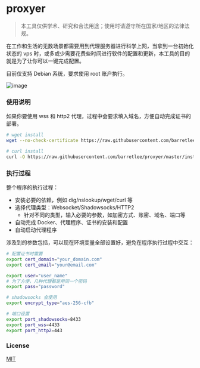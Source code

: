 # proxyer

> 本工具仅供学术、研究和合法用途；使用时请遵守所在国家/地区的法律法规。

在工作和生活的无数场景都需要用到代理服务器进行科学上网，当拿到一台初始化状态的 vps 时，或多或少需要花费些时间进行软件的配置和更新，本工具的目的就是为了让你可以一键完成配置。

目前仅支持 Debian 系统，要求使用 root 账户执行。

![image](https://user-images.githubusercontent.com/2698003/229393195-3b1133b3-122b-4f77-a666-4a86a040831a.png)


### 使用说明

如果你要使用 wss 和 http2 代理，过程中会要求填入域名，方便自动完成证书的部署。

```bash
# wget install 
wget --no-check-certificate https://raw.githubusercontent.com/barretlee/proxyer/master/install.sh && chmod +x install.sh && sudo ./install.sh

# curl install
curl -O https://raw.githubusercontent.com/barretlee/proxyer/master/install.sh && chmod +x install.sh && sudo ./install.sh
```


### 执行过程

整个程序的执行过程：

- 安装必要的依赖，例如 dig/nslookup/wget/curl 等
- 选择代理类型：Websocket/Shadowsocks/HTTP2
  - 针对不同的类型，输入必要的参数，如加密方式、账密、域名、端口等
- 自动完成 Docker、代理程序、证书的安装和配置
- 自动启动代理程序

涉及到的参数包括，可以现在环境变量全部设置好，避免在程序执行过程中交互：

```bash
# 配置证书时需要
export cert_domain="your_domain.com"
export cert_email="your@email.com"

export user="user_name"
# 为了方便，几种代理都是用同一个密码
export pass="password"

# shadowsocks 会使用
export encrypt_type="aes-256-cfb"

# 端口设置
export port_shadowsocks=8433
export port_wss=4433
export port_http2=443
```

### License

[MIT](./LICENSE)
